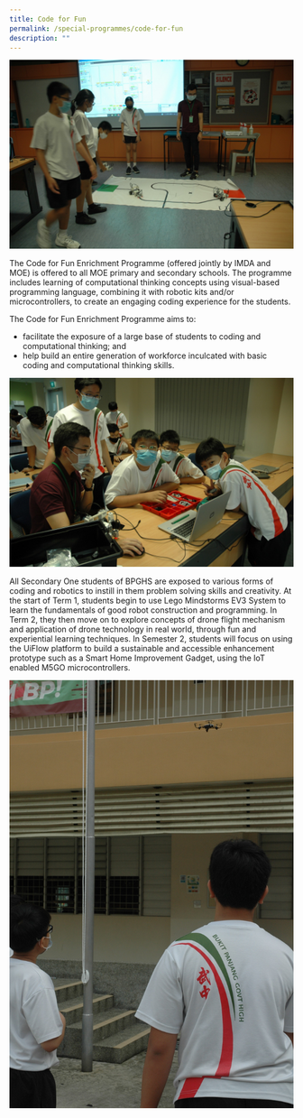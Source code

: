 ```yaml
---
title: Code for Fun
permalink: /special-programmes/code-for-fun
description: ""
---
```

![](/images/CFF1.jpeg)

The Code for Fun Enrichment Programme (offered jointly by IMDA and MOE) is offered to all MOE primary and secondary schools. The programme includes learning of computational thinking concepts using visual-based programming language, combining it with robotic kits and/or microcontrollers, to create an engaging coding experience for the students.

The Code for Fun Enrichment Programme aims to:  

*   facilitate the exposure of a large base of students to coding and computational thinking; and
*   help build an entire generation of workforce inculcated with basic coding and computational thinking skills.

![](/images/CFF2.jpeg)

All Secondary One students of BPGHS are exposed to various forms of coding and robotics to instill in them problem solving skills and creativity. At the start of Term 1, students begin to use Lego Mindstorms EV3 System to learn the fundamentals of good robot construction and programming. In Term 2, they then move on to explore concepts of drone flight mechanism and application of drone technology in real world, through fun and experiential learning techniques. In Semester 2, students will focus on using the UiFlow platform to build a sustainable and accessible enhancement prototype such as a Smart Home Improvement Gadget, using the IoT enabled M5GO microcontrollers.

![](/images/CFF3.jpeg)